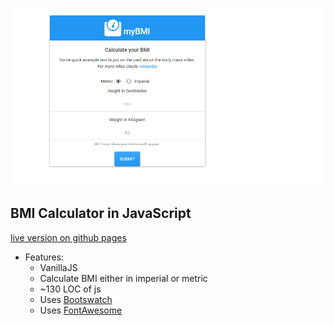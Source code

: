 ![BMI Claculator](preview.png)
## BMI Calculator in JavaScript

[live version on github pages](https://sprachmensch.github.io/JS_BMI/)

* Features:
  * VanillaJS
  * Calculate BMI either in imperial or metric
  * ~130 LOC of js
  * Uses [Bootswatch](http://bootswatch.com/)
  * Uses [FontAwesome](http://fontawesome.com/)
  

